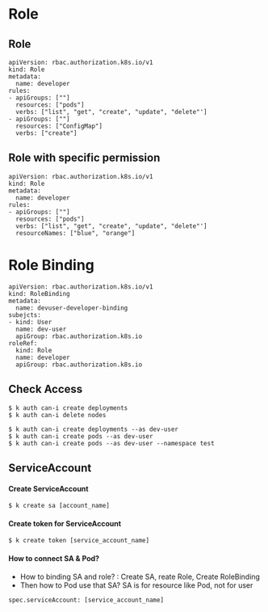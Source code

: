 # Role
## Role 
```
apiVersion: rbac.authorization.k8s.io/v1
kind: Role
metadata:
  name: developer
rules:
- apiGroups: [""]
  resources: ["pods"]
  verbs: ["list", "get", "create", "update", "delete"']
- apiGroups: [""]
  resources: ["ConfigMap"]
  verbs: ["create"]
```

## Role with specific permission

```
apiVersion: rbac.authorization.k8s.io/v1
kind: Role
metadata:
  name: developer
rules:
- apiGroups: [""]
  resources: ["pods"]
  verbs: ["list", "get", "create", "update", "delete"']
  resourceNames: ["blue", "orange"]
```

# Role Binding
```
apiVersion: rbac.authorization.k8s.io/v1
kind: RoleBinding
metadata:
  name: devuser-developer-binding
subejcts:
- kind: User
  name: dev-user
  apiGroup: rbac.authorization.k8s.io
roleRef:
  kind: Role
  name: developer
  apiGroup: rbac.authorization.k8s.io
```


## Check Access
```
$ k auth can-i create deployments
$ k auth can-i delete nodes

$ k auth can-i create deployments --as dev-user
$ k auth can-i create pods --as dev-user
$ k auth can-i create pods --as dev-user --namespace test
```

## ServiceAccount
#### Create ServiceAccount
```
$ k create sa [account_name]
```

#### Create token for ServiceAccount
```
$ k create token [service_account_name]
```

#### How to connect SA & Pod?
- How to binding SA and role? : Create SA, reate Role, Create RoleBinding
- Then how to Pod use that SA? SA is for resource like Pod, not for user
```
spec.serviceAccount: [service_account_name]
```


